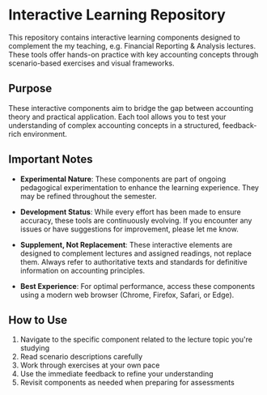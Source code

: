 # Interactive Learning Repository

This repository contains interactive learning components designed to complement the my teaching, e.g. Financial Reporting & Analysis lectures. These tools offer hands-on practice with key accounting concepts through scenario-based exercises and visual frameworks.

## Purpose

These interactive components aim to bridge the gap between accounting theory and practical application. Each tool allows you to test your understanding of complex accounting concepts in a structured, feedback-rich environment.

## Important Notes

- **Experimental Nature**: These components are part of ongoing pedagogical experimentation to enhance the learning experience. They may be refined throughout the semester.

- **Development Status**: While every effort has been made to ensure accuracy, these tools are continuously evolving. If you encounter any issues or have suggestions for improvement, please let me know.

- **Supplement, Not Replacement**: These interactive elements are designed to complement lectures and assigned readings, not replace them. Always refer to authoritative texts and standards for definitive information on accounting principles.

- **Best Experience**: For optimal performance, access these components using a modern web browser (Chrome, Firefox, Safari, or Edge).

## How to Use

1. Navigate to the specific component related to the lecture topic you're studying
2. Read scenario descriptions carefully
3. Work through exercises at your own pace
4. Use the immediate feedback to refine your understanding
5. Revisit components as needed when preparing for assessments
